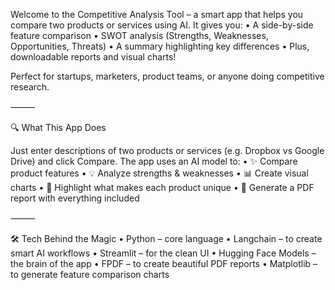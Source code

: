 Welcome to the Competitive Analysis Tool – a smart app that helps you compare two products or services using AI. It gives you:
	•	A side-by-side feature comparison
	•	SWOT analysis (Strengths, Weaknesses, Opportunities, Threats)
	•	A summary highlighting key differences
	•	Plus, downloadable reports and visual charts!

Perfect for startups, marketers, product teams, or anyone doing competitive research.

⸻

🔍 What This App Does

Just enter descriptions of two products or services (e.g. Dropbox vs Google Drive) and click Compare. The app uses an AI model to:
	•	✨ Compare product features
	•	💡 Analyze strengths & weaknesses
	•	📊 Create visual charts
	•	🧠 Highlight what makes each product unique
	•	📄 Generate a PDF report with everything included

⸻

🛠️ Tech Behind the Magic
	•	Python – core language
	•	Langchain – to create smart AI workflows
	•	Streamlit – for the clean UI
	•	Hugging Face Models – the brain of the app
	•	FPDF – to create beautiful PDF reports
	•	Matplotlib – to generate feature comparison charts
